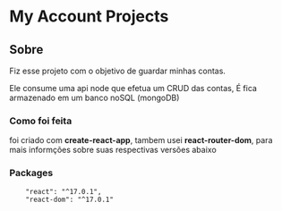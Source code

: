 # My Account Projects

## Sobre
Fiz esse projeto com o objetivo de guardar minhas contas.

Ele consume uma api node que efetua um CRUD das contas,
É fica armazenado em um banco noSQL (mongoDB)

### Como foi feita
foi criado com **create-react-app**, tambem usei **react-router-dom**,
para mais informções sobre suas respectivas versões abaixo

### Packages
```
    "react": "^17.0.1",
    "react-dom": "^17.0.1"
```


    
